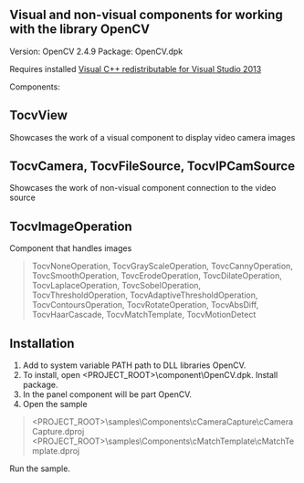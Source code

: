 Visual and non-visual components for working with the library OpenCV
------------------------
Version: OpenCV 2.4.9
Package: OpenCV.dpk

Requires installed [Visual C++ redistributable for Visual Studio 2013][1]<br>

Components:

TocvView
--------
Showcases the work of a visual component to display video camera images

TocvCamera, TocvFileSource, TocvIPCamSource
----------

Showcases the work of non-visual component connection to the video source 

TocvImageOperation
------------------
Component that handles images

> TocvNoneOperation,  TocvGrayScaleOperation,  TovcCannyOperation, 
> TovcSmoothOperation,  TovcErodeOperation, TovcDilateOperation, 
> TocvLaplaceOperation,  TovcSobelOperation,  TocvThresholdOperation, 
> TocvAdaptiveThresholdOperation,  TocvContoursOperation, 
> TocvRotateOperation,  TocvAbsDiff,  TocvHaarCascade, 
> TocvMatchTemplate, TocvMotionDetect

Installation
------------
1. Add to system variable PATH path to DLL libraries OpenCV.
2. To install, open <PROJECT_ROOT>\component\OpenCV.dpk. Install package.
3. In the panel component will be part OpenCV.
4. Open the sample<br>
> <PROJECT_ROOT>\samples\Components\cCameraCapture\cCameraCapture.dproj 
> <PROJECT_ROOT>\samples\Components\cMatchTemplate\cMatchTemplate.dproj 

Run the sample.

[1]: http://www.microsoft.com/ru-ru/download/details.aspx?id=40784